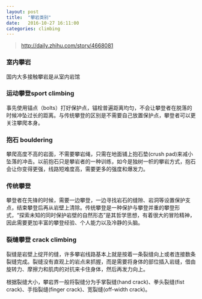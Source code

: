 ```yaml
---
layout: post
title:  "攀岩类别"
date:   2016-10-27 16:11:00
categories: climbing 
---
```

> http://daily.zhihu.com/story/4668081
### 室内攀岩
国内大多接触攀岩是从室内岩馆
### 运动攀登sport climbing
事先使用锚点（bolts）打好保护点，锚栓普遍距离均匀，不会让攀登者在脱落的时候冲坠过长的距离。与传统攀登的区别是不需要自己放置保护点，攀登者可以更关注攀爬本身。
### 抱石 bouldering
攀爬高度不高的岩面，不需要攀岩绳，只需在地面铺上抱石垫(crush
pad)来减小坠落的冲击。以前抱石只是攀岩者的一种训练，如今是独树一帜的攀岩方式，抱石会让你变得更强，线路短难度高，需要更多的强度和爆发力。
### 传统攀登
攀登者在先锋的时候，需要一边攀登，一边寻找岩石的缝隙、岩洞等设置保护支点，结束攀登后再从岩壁上清除。传统攀登是一种保护与攀登并重的攀登形式，“探索未知的同时保护岩壁的自然形态”是其哲学思想，有着很大的冒险精神，因此需要更加丰富的攀登经验、个人能力以及冷静的头脑。
### 裂缝攀登 crack climbing
裂缝是岩壁上绽开的缝，许多攀岩线路基本上就是按着一条裂缝向上或者连接数条裂缝完成。裂缝没有直观上的岩点来抓握，而是需要将身体的部位插入岩缝，借由旋转力、摩擦力和肌肉的对抗来卡住身体，然后再发力向上。

根据裂缝大小，攀岩界一般将裂缝分为手掌裂缝(hand crack)、拳头裂缝(fist
crack)、手指裂缝(finger crack)、宽裂缝(off-width crack)。


